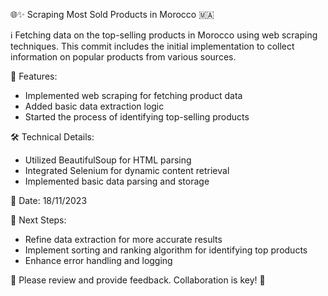 🌐✨ Scraping Most Sold Products in Morocco 🇲🇦

ℹ️ Fetching data on the top-selling products in Morocco using web scraping techniques. This commit includes the initial implementation to collect information on popular products from various sources.

🚀 Features:

- Implemented web scraping for fetching product data
- Added basic data extraction logic
- Started the process of identifying top-selling products

🛠️ Technical Details:

- Utilized BeautifulSoup for HTML parsing
- Integrated Selenium for dynamic content retrieval
- Implemented basic data parsing and storage

📅 Date: 18/11/2023

📌 Next Steps:

- Refine data extraction for more accurate results
- Implement sorting and ranking algorithm for identifying top products
- Enhance error handling and logging

👀 Please review and provide feedback. Collaboration is key! 🤝
